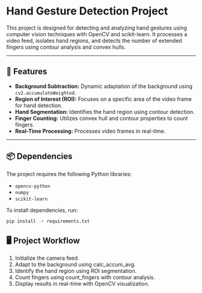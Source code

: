 # Hand Gesture Detection Project

This project is designed for detecting and analyzing hand gestures using computer vision techniques with OpenCV and scikit-learn. It processes a video feed, isolates hand regions, and detects the number of extended fingers using contour analysis and convex hulls.

---

## 🚀 **Features**

- **Background Subtraction:** Dynamic adaptation of the background using `cv2.accumulateWeighted`.
- **Region of Interest (ROI):** Focuses on a specific area of the video frame for hand detection.
- **Hand Segmentation:** Identifies the hand region using contour detection.
- **Finger Counting:** Utilizes convex hull and contour properties to count fingers.
- **Real-Time Processing:** Processes video frames in real-time.

---

## 📦 **Dependencies**

The project requires the following Python libraries:

- `opencv-python`
- `numpy`
- `scikit-learn`

To install dependencies, run:

```bash
pip install -r requirements.txt
```

## 🖥️ **Project Workflow**
1. Initialize the camera feed.
2. Adapt to the background using calc_accum_avg.
3. Identify the hand region using ROI segmentation.
4. Count fingers using count_fingers with contour analysis.
5. Display results in real-time with OpenCV visualization.
